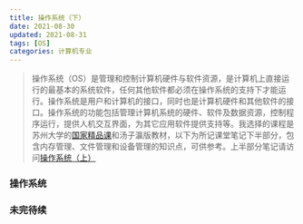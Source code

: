 ```yaml
---
title: 操作系统（下）
date: 2021-08-30
updated: 2021-08-31
tags: [OS]
categories: 计算机专业
---
```


>  操作系统（OS）是管理和控制计算机硬件与软件资源，是计算机上直接运行的最基本的系统软件，任何其他软件都必须在操作系统的支持下才能运行。操作系统是用户和计算机的接口，同时也是计算机硬件和其他软件的接口。操作系统的功能包括管理计算机系统的硬件、软件及数据资源，控制程序运行，提供人机交互界面，为其它应用软件提供支持等。我选择的课程是苏州大学的[国家精品课](https://www.icourse163.org/course/SUDA-1001752241)和汤子瀛版教材，以下为所记课堂笔记下半部分，包含内存管理、文件管理和设备管理的知识点，可供参考。上半部分笔记请访问[操作系统（上）](/操作系统-上)

<!--more-->

###  操作系统


### 未完待续

